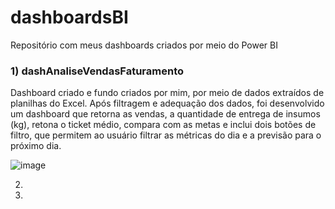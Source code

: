 # dashboardsBI
Repositório com meus dashboards criados por meio do Power BI

<h3 align="left"> 1) dashAnaliseVendasFaturamento </h3> 

Dashboard criado e fundo criados por mim, por meio de dados extraídos de planilhas do Excel. Após filtragem e adequação dos dados, foi desenvolvido um dashboard que retorna as vendas, a quantidade de entrega de insumos (kg), retona o ticket médio, compara com as metas e inclui dois botões de filtro, que permitem ao usuário filtrar as métricas do dia e a previsão para o próximo dia.

![image](https://user-images.githubusercontent.com/86981990/192896050-a42a349a-b40c-4b35-90de-d54f7eb9e084.png)


2)


3)


